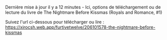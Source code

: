Dernière mise à jour il y a 12 minutes - Ici, options de téléchargement ou de lecture du livre de The Nightmare Before Kissmas (Royals and Romance, #1)

Suivez l'url ci-dessous pour télécharger ou lire : https://xirocsh.web.app/furtivetwelve/206101578-the-nightmare-before-kissmas
